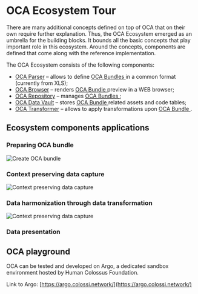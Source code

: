 # OCA Ecosystem Tour

There are many additional concepts defined on top of OCA that on their own require further explanation. Thus, the OCA Ecosystem emerged as an umbrella for the building blocks. It bounds all the basic concepts that play important role in this ecosystem.  Around the concepts, components are defined that come along with the reference implementation.

The OCA Ecosystem consists of the following components:
- [OCA Parser](/ecosystem/oca-parser) – allows to define [ OCA Bundles ](/ecosystem/oca-bundle) in a common format (currently from XLS);
- [OCA Browser](/ecosystem/oca-browser) – renders [ OCA Bundle ](/ecosystem/oca-bundle) preview in a WEB browser;
- [OCA Repository](/ecosystem/oca-repository) – manages [ OCA Bundles ](/ecosystem/oca-bundle);
- [OCA Data Vault](/ecosystem/oca-data-vault) – stores [ OCA Bundle ](/ecosystem/oca-bundle) related assets and code tables;
- [OCA Transformer](/ecosystem/oca-transformer) – allows to apply transformations upon [ OCA Bundle ](/ecosystem/oca-bundle).

## Ecosystem components applications

### Preparing OCA bundle

![Create OCA bundle](/images/create-oca-bundle.png)

### Context preserving data capture

![Context preserving data capture](/images/cont-pres-data-capture.png)

### Data harmonization through data transformation

![Context preserving data capture](/images/oca-transformation.png)

### Data presentation

## OCA playground

OCA can be tested and developed on Argo, a dedicated sandbox environment hosted
by Human Colossus Foundation.

Link to Argo: [https://argo.colossi.network/](https://argo.colossi.network/)
